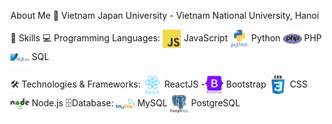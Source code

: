 About Me
🔭 Vietnam Japan University - Vietnam National University, Hanoi

🌱 Skills
💻 Programming Languages:
<img src="https://raw.githubusercontent.com/devicons/devicon/master/icons/javascript/javascript-original.svg" alt="JavaScript" width="30" height="30" valign="middle"/> JavaScript
<img src="https://raw.githubusercontent.com/devicons/devicon/master/icons/python/python-original-wordmark.svg" alt="Python" width="30" height="30" valign="middle"/> Python
<img src="https://raw.githubusercontent.com/devicons/devicon/master/icons/php/php-original.svg" alt="PHP" width="30" height="30" valign="middle"/> PHP
<img src="https://raw.githubusercontent.com/devicons/devicon/master/icons/sqlite/sqlite-original-wordmark.svg" alt="SQL" width="30" height="30" valign="middle"/> SQL

🛠️ Technologies & Frameworks:
<img src="https://raw.githubusercontent.com/devicons/devicon/master/icons/react/react-original-wordmark.svg" alt="ReactJS" width="30" height="30" valign="middle"/> ReactJS
-<img src="https://raw.githubusercontent.com/devicons/devicon/master/icons/bootstrap/bootstrap-original-wordmark.svg" alt="Bootstrap" width="30" height="30" valign="middle"/> Bootstrap
<img src="https://raw.githubusercontent.com/devicons/devicon/master/icons/css3/css3-original-wordmark.svg" alt="CSS3" width="30" height="30" valign="middle"/> CSS
<img src="https://raw.githubusercontent.com/devicons/devicon/master/icons/nodejs/nodejs-original-wordmark.svg" alt="Node.js" width="30" height="30" valign="middle"/> Node.js
🗄️Database: 
<img src="https://raw.githubusercontent.com/devicons/devicon/master/icons/mysql/mysql-original-wordmark.svg" alt="MySQL" width="30" height="30" valign="middle"/> MySQL
<img src="https://raw.githubusercontent.com/devicons/devicon/master/icons/postgresql/postgresql-original-wordmark.svg" alt="PostgreSQL" width="30" height="30" valign="middle"/> PostgreSQL
